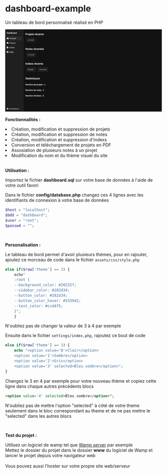 # dashboard-example
Un tableau de bord personnalisé réalisé en PHP

<img src="preview.png" alt="Prévisualisation">

__Fonctionnalités :__

<li>Création, modification et suppression de projets</li>
<li>Création, modification et suppression de notes</li>
<li>Création, modification et suppression d'indexs</li>
<li>Conversion et téléchargement de projets en PDF</li>
<li>Assosiation de plusieurs notes à un projet</li>
<li>Modification du nom et du thème visuel du site</li>

<br>

__Utilisation :__

Importez le fichier __dashboard.sql__ sur votre base de données à l'aide de votre outil favori

Dans le fichier __config/database.php__ changez ces 4 lignes avec les identifiants de connexion à votre base de données

```php
$host = "localhost";
$bdd = "dashboard";
$user = "root";
$passwd = "";
```

<br>

__Personalisation :__

Le tableau de bord permet d'avoir plusieurs thèmes, pour en rajouter, ajoutez ce morceau de code dans le fichier `assets/css/style.php`

```php
else if($row['theme'] == 3) {
    echo"
    :root {
    --background_color: #202327;
    --sidebar_color: #282d34;
    --button_color: #282d34;
    --button_color_hover: #333942;
    --text_color: #ccd4f5;
    }";
    }
```

N'oubliez pas de changer la valeur de 3 à 4 par exemple

Ensuite dans le fichier `settings/index.php`, rajoutez ce bout de code

```php
else if($row['theme'] == 3) {
    echo "<option value='0'>Clair</option>
    <option value='1'>Sombre</option>
    <option value='2'>Gris</option>
    <option value='3' selected>Bleu sombre</option>";
}
```

Changez le 3 en 4 par exemple pour votre nouveau thème et copiez cette ligne dans chaque autres précédents blocs

```html
<option value='4' selected>Bleu sombre</option>";
```

N'oubliez pas de mettre l'option "selected" à côté de votre theme seulement dans le bloc correspondant au theme et de ne pas mettre le "selected" dans les autres blocs

<br>

__Test du projet :__

Utilisez un logiciel de wamp tel que [Wamp server](https://www.wampserver.com/) par exemple
<br>
Mettez le dossier du projet dans le dossier __www__ du logiciel de Wamp et lancer le projet depuis votre navigateur web
<br><br>
Vous pouvez aussi l'hoster sur votre propre site web/serveur
